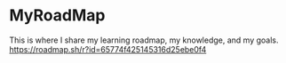 # MyRoadMap
This is where I share my learning roadmap, my knowledge, and my goals. <br>
https://roadmap.sh/r?id=65774f425145316d25ebe0f4
